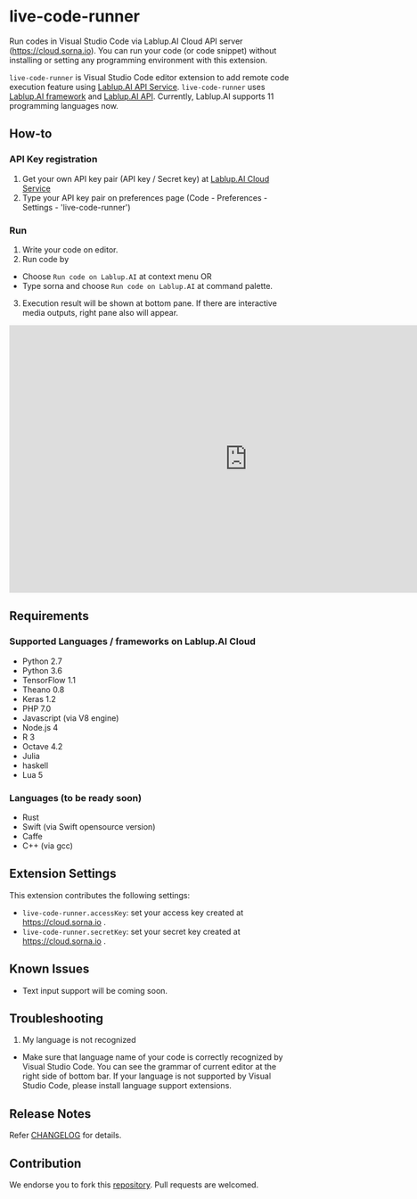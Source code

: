 # live-code-runner

Run codes in Visual Studio Code via Lablup.AI Cloud API server (https://cloud.sorna.io). You can run your code (or code snippet) without installing or setting any programming environment with this extension.

 `live-code-runner` is Visual Studio Code editor extension to add remote code execution feature using [Lablup.AI API Service](https://cloud.sorna.io). `live-code-runner` uses [Lablup.AI framework](http://sorna.io) and [Lablup.AI API](http://docs.sorna.io). Currently, Lablup.AI supports 11 programming languages now.

## How-to

### API Key registration

 1. Get your own API key pair (API key / Secret key) at [Lablup.AI Cloud Service](https://cloud.sorna.io)
 2. Type your API key pair on preferences page (Code - Preferences - Settings - 'live-code-runner')

### Run

 1. Write your code on editor.
 2. Run code by
  * Choose `Run code on Lablup.AI` at context menu OR
  * Type sorna and choose `Run code on Lablup.AI` at command palette.
 3. Execution result will be shown at bottom pane. If there are interactive media outputs, right pane also will appear.

<iframe width="853" height="480" src="https://www.youtube.com/embed/IVX1SClEaMY" frameborder="0" allowfullscreen></iframe>

## Requirements

### Supported Languages / frameworks on Lablup.AI Cloud

 * Python 2.7
 * Python 3.6
 * TensorFlow 1.1
 * Theano 0.8
 * Keras 1.2
 * PHP 7.0
 * Javascript (via V8 engine)
 * Node.js 4
 * R 3
 * Octave 4.2
 * Julia
 * haskell
 * Lua 5

### Languages (to be ready soon)

 * Rust
 * Swift (via Swift opensource version)
 * Caffe
 * C++ (via gcc)

## Extension Settings

This extension contributes the following settings:

* `live-code-runner.accessKey`: set your access key created at https://cloud.sorna.io .
* `live-code-runner.secretKey`: set your secret key created at https://cloud.sorna.io .

## Known Issues

 * Text input support will be coming soon.

## Troubleshooting

 1. My language is not recognized
  * Make sure that language name of your code is correctly recognized by Visual Studio Code. You can see the grammar of current editor at the right side of bottom bar. If your language is not supported by Visual Studio Code, please install language support extensions.

## Release Notes

Refer [CHANGELOG](CHANGELOG.md) for details.

## Contribution

We endorse you to fork this [repository](https://github.com/lablup/vscode-live-code-runner). Pull requests are welcomed.
